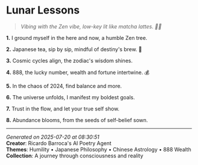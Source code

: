 # Lunar Lessons

> *Vibing with the Zen vibe, low-key lit like matcha lattes. 🍵💫*

**1.** I ground myself in the here and now, a humble Zen tree.


**2.** Japanese tea, sip by sip, mindful of destiny's brew. 🐉


**3.** Cosmic cycles align, the zodiac's wisdom shines.


**4.** 888, the lucky number, wealth and fortune intertwine. 💰


**5.** In the chaos of 2024, find balance and more.


**6.** The universe unfolds, I manifest my boldest goals.


**7.** Trust in the flow, and let your true self show.


**8.** Abundance blooms, from the seeds of self-belief sown.



---

*Generated on 2025-07-20 at 08:30:51*  
**Creator**: Ricardo Barroca's AI Poetry Agent  
**Themes**: Humility • Japanese Philosophy • Chinese Astrology • 888 Wealth  
**Collection**: A journey through consciousness and reality